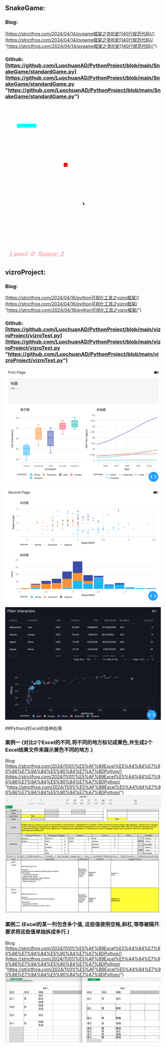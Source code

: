 ## SnakeGame:
### Blog: 
[https://strictfrog.com/2024/04/14/pygame框架之贪吃蛇(140行规范代码)/](https://strictfrog.com/2024/04/14/pygame框架之贪吃蛇(140行规范代码)/ "https://strictfrog.com/2024/04/14/pygame框架之贪吃蛇(140行规范代码)/")
### Github:[https://github.com/LuochuanAD/PythonProject/blob/main/SnakeGame/standardGame.py](https://github.com/LuochuanAD/PythonProject/blob/main/SnakeGame/standardGame.py "https://github.com/LuochuanAD/PythonProject/blob/main/SnakeGame/standardGame.py")

![](https://raw.githubusercontent.com/LuochuanAD/BlogSourceImage/master/BlogSourceImage/BlogSourceImage2024/demo.gif)



## vizroProject:
### Blog: 
[https://strictfrog.com/2024/04/16/python可视化工具之vizro框架/](https://strictfrog.com/2024/04/16/python可视化工具之vizro框架/ "https://strictfrog.com/2024/04/16/python可视化工具之vizro框架/")

### Github: [https://github.com/LuochuanAD/PythonProject/blob/main/vizroProject/vizroTest.py](https://github.com/LuochuanAD/PythonProject/blob/main/vizroProject/vizroTest.py "https://github.com/LuochuanAD/PythonProject/blob/main/vizroProject/vizroTest.py")

![](https://raw.githubusercontent.com/LuochuanAD/BlogSourceImage/master/BlogSourceImage/BlogSourceImage2024/vizro_image1.png)

![](https://raw.githubusercontent.com/LuochuanAD/BlogSourceImage/master/BlogSourceImage/BlogSourceImage2024/vizro_image2.png)

![](https://raw.githubusercontent.com/LuochuanAD/BlogSourceImage/master/BlogSourceImage/BlogSourceImage2024/vizro_image3.png)

##Python对Excel的各种处理

### 案例一 (对比2个Excel的不同,将不同的地方标记成黄色,并生成2个Excel结果文件来展示黄色不同的地方.)

Blog: 
[https://strictfrog.com/2024/11/01/%E5%AF%B9Excel%E5%A4%84%E7%90%86%E7%9A%84%E5%90%84%E7%A7%8DPython/](https://strictfrog.com/2024/11/01/%E5%AF%B9Excel%E5%A4%84%E7%90%86%E7%9A%84%E5%90%84%E7%A7%8DPython/ "https://strictfrog.com/2024/11/01/%E5%AF%B9Excel%E5%A4%84%E7%90%86%E7%9A%84%E5%90%84%E7%A7%8DPython/")
![](https://raw.githubusercontent.com/LuochuanAD/BlogSourceImage/refs/heads/master/BlogSourceImage/BlogSourceImage2024/matchExcel_screen.png)

### 案例二 (Excel的某一列包含多个值, 这些值使用空格,斜杠,等等被隔开. 要求将这些值单独拆成多行.)

Blog: 
[https://strictfrog.com/2024/11/01/%E5%AF%B9Excel%E5%A4%84%E7%90%86%E7%9A%84%E5%90%84%E7%A7%8DPython/](https://strictfrog.com/2024/11/01/%E5%AF%B9Excel%E5%A4%84%E7%90%86%E7%9A%84%E5%90%84%E7%A7%8DPython/ "https://strictfrog.com/2024/11/01/%E5%AF%B9Excel%E5%A4%84%E7%90%86%E7%9A%84%E5%90%84%E7%A7%8DPython/")
![](https://raw.githubusercontent.com/LuochuanAD/PythonProject/refs/heads/main/splitColumn/splitColumn_screenshot.png)




